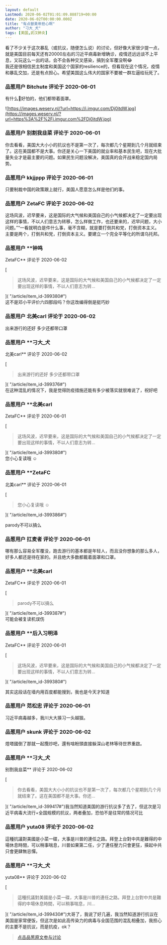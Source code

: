 ```yaml
---
layout: default
Lastmod: 2020-06-02T01:01:09.888719+00:00
date: 2020-06-02T00:00:00.000Z
title: "有点替美帝担心啊"
author: "刁大_犬"
tags: [美国,武汉肺炎]
---
```


看了不少关于这次暴乱（或抗议，随便怎么说）的讨论，但好像大家很少提一点，就是美国目前每天还有20000左右的习近平病毒新增确诊，疫情还远远谈不上平息，又玩这么一出的话，会不会各种交叉感染，搞到全军覆没啊😂  
我还是很相信民主制度和美国这个国家的resilience的，但看现在这个情况，疫情和暴乱交加，还是有点担心。希望美国这么伟大的国家不要被一群左逼给玩死了。

            
### 品葱用户 **Bitchute** 评论于 2020-06-01
        
有什么🤔好怕的，他们都带着面罩。  
  
![https://images.weserv.nl/?url=https://i.imgur.com/Dj0itdW.jpg](https://images.weserv.nl/?url=https%3A%2F%2Fi.imgur.com%2FDj0itdW.jpg)
        


            
### 品葱用户 **别割我韭菜** 评论于 2020-06-01
        
你去看看，美国大大小小的抗议也不是第一次了，每次都几个星期到几个月就结束了。这在美国都不是大事。你还是关心一下美国的就业率和基本民生吧，现在大批量失业才是最主要的问题。如果民生问题没解决，美国真的会开战来稳定国内局势。
        


            
### 品葱用户 **kkjjppp** 评论于 2020-06-01
        
只要制裁中国的政策跟上就行，美国人愿意怎么样是他们的事。
        


            
### 品葱用户 **ZetaFC** 评论于 2020-06-02
        
这场风波，迟早要来，这是国际的大气候和美国自己的小气候都决定了一定要出现这样的事情，不以人们意志为转移，怎么样做工作，也还要来的，迟早问题，大小问题。”“一看就明白是件什么事，毫不含糊，就是要打倒共和党，打倒资本主义。主要是两个，打倒共和党，打倒资本主义。要建立一个完全平等化的所谓乌托邦。
        


            
### 品葱用户 **钟鸣 
ZetaFC** 评论于 2020-06-02
        
[

> 这场风波，迟早要来，这是国际的大气候和美国自己的小气候都决定了一定要出现这样的事情，不以人们意志为转...

]( "/article/item_id-399380#")  
这不是邓小平评价六四那段吗？你这改编得倒是挺巧妙
        


            
### 品葱用户 **北美carl** 评论于 2020-06-02
        
出来游行的还好 多少还都带口罩
        


            
### 品葱用户 **刁大_犬 
北美carl** 评论于 2020-06-02
        
[

> 出来游行的还好 多少还都带口罩 

]( "/article/item_id-399376#")  
在这种混乱的情况下，我是觉得防疫措施还能有多少被落实就很难说了，祝好吧
        


            
### 品葱用户 **北美carl 
ZetaFC** 评论于 2020-06-01
        
[

> 这场风波，迟早要来，这是国际的大气候和美国自己的小气候都决定了一定要出现这样的事情，不以人们意志为转...

]( "/article/item_id-399380#")  
您小心复读哦 ☺
        


            
### 品葱用户 **ZetaFC 
北美carl** 评论于 2020-06-01
        
[

> 您小心复读哦 ☺

]( "/article/item_id-399386#")  
  
parody不可以搞么
        


            
### 品葱用户 **扛麦者** 评论于 2020-06-01
        
哪有那么容易全军覆没，跑去游行的基本都是年轻人，而且没你想象的那么多人，好多人都还是待在家的。并且绝大多数都戴着面罩和口罩。
        


            
### 品葱用户 **北美carl 
ZetaFC** 评论于 2020-06-01
        
[

> parody不可以搞么

]( "/article/item_id-399387#")  
可能会被复读机误伤
        


            
### 品葱用户 **后入习明泽 
ZetaFC** 评论于 2020-06-01
        
[

> 这场风波，迟早要来，这是国际的大气候和美国自己的小气候都决定了一定要出现这样的事情，不以人们意志为转...

]( "/article/item_id-399380#")  
  
其实这段话在墙内用百度都能搜到，我也是今天才知道
        


            
### 品葱用户 **范松忠** 评论于 2020-06-01
        
习近平病毒越多，我川大大揍习一头越狠。
        


            
### 品葱用户 **skunk** 评论于 2020-06-02
        
燈塔國倒了那就一起攬炒吧，還有啥盼頭直接躲深山老林等待世界重啟。
        


            
### 品葱用户 **刁大_犬 
别割我韭菜** 评论于 2020-06-02
        
[

> 你去看看，美国大大小小的抗议也不是第一次了，每次都几个星期到几个月就结束了。这在美国都不是大事。你还...

]( "/article/item_id-399417#")我当然知道美国的游行抗议多了去了，但这次是习近平病毒大流行+全国规模的抗议，两者叠加，恐怕不是往常的情况可比
        


            
### 品葱用户 **yuta08** 评论于 2020-06-02
        
這種抗議對美國是小菜一碟，大事是川普的連任之路。拜登上台對中共是難得的中場休息時間，可以稍事喘息，川普如果第二任，少了連任壓力只會更狂，揍起中共只會更肆無忌憚。
        


            
### 品葱用户 **刁大_犬 
yuta08** 评论于 2020-06-02
        
[

> 這種抗議對美國是小菜一碟，大事是川普的連任之路。拜登上台對中共是難得的中場休息時間，可以稍事喘息，川...

]( "/article/item_id-399430#")大哥了，我说了好几遍，我当然知道游行抗议在美国是家常便饭，但这次是如此高传染力的病毒与全国范围的混乱相叠加，我担心的主要不是抗议，而是抗疫，ok？
        






> [点击品葱原文参与讨论](https://pincong.rocks/article/id-19801__sort_key-agree_count__sort-DESC)

